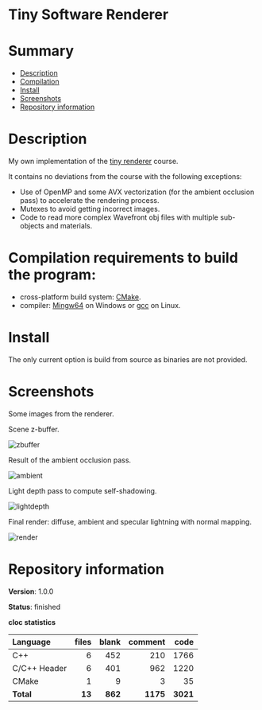 Tiny Software Renderer
======================

# Summary
- [Description](#description)
- [Compilation](#compilation-requirements)
- [Install](#install)
- [Screenshots](#screenshots)
- [Repository information](#repository-information)

# Description
My own implementation of the [tiny renderer](https://github.com/ssloy/tinyrenderer) course.

It contains no deviations from the course with the following exceptions:
* Use of OpenMP and some AVX vectorization (for the ambient occlusion pass) to accelerate the rendering process.
* Mutexes to avoid getting incorrect images.
* Code to read more complex Wavefront obj files with multiple sub-objects and materials. 

# Compilation requirements to build the program:
* cross-platform build system: [CMake](http://www.cmake.org/cmake/resources/software.html).
* compiler: [Mingw64](http://sourceforge.net/projects/mingw-w64/) on Windows or [gcc](http://gcc.gnu.org/) on Linux.

# Install
The only current option is build from source as binaries are not provided. 

# Screenshots

Some images from the renderer.

Scene z-buffer.

![zbuffer]()

Result of the ambient occlusion pass.

![ambient]()

Light depth pass to compute self-shadowing.

![lightdepth]()

Final render: diffuse, ambient and specular lightning with normal mapping.

![render]()

# Repository information
**Version**: 1.0.0

**Status**: finished

**cloc statistics**

| Language                     |files          |blank        |comment           |code  |
|:-----------------------------|--------------:|------------:|-----------------:|-----:|
| C++                          |    6          |  452        |   210            | 1766 |
| C/C++ Header                 |    6          |  401        |   962            | 1220 |
| CMake                        |    1          |  9          |     3            |   35 |
| **Total**                    |   **13**      |  **862**    |   **1175**       |**3021**|
